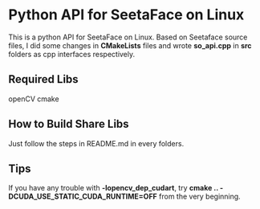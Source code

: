 # Python API for SeetaFace on Linux

This is a python API for SeetaFace on Linux. Based on Seetaface source files, I did some changes in **CMakeLists** files and wrote **so_api.cpp** in **src** folders as cpp interfaces respectively.

## Required Libs

openCV
cmake

## How to Build Share Libs

Just follow the steps in README.md in every folders.

## Tips

If you have any trouble with **-lopencv_dep_cudart**, try **cmake .. -DCUDA_USE_STATIC_CUDA_RUNTIME=OFF** from the very beginning.
